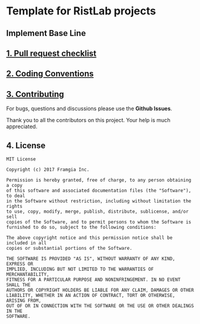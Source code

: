 # Template for RistLab projects

## Implement Base Line
## [1. Pull request checklist](PULL_REQUEST_TEMPLATE.md)

## [2. Coding Conventions](CODING_CONVENTIONS.md)

## [3. Contributing](https://github.com/)

For bugs, questions and discussions please use the **Github Issues**.

Thank you to all the contributors on this project. Your help is much appreciated.

## 4. License

```
MIT License

Copyright (c) 2017 Framgia Inc.

Permission is hereby granted, free of charge, to any person obtaining a copy
of this software and associated documentation files (the "Software"), to deal
in the Software without restriction, including without limitation the rights
to use, copy, modify, merge, publish, distribute, sublicense, and/or sell
copies of the Software, and to permit persons to whom the Software is
furnished to do so, subject to the following conditions:

The above copyright notice and this permission notice shall be included in all
copies or substantial portions of the Software.

THE SOFTWARE IS PROVIDED "AS IS", WITHOUT WARRANTY OF ANY KIND, EXPRESS OR
IMPLIED, INCLUDING BUT NOT LIMITED TO THE WARRANTIES OF MERCHANTABILITY,
FITNESS FOR A PARTICULAR PURPOSE AND NONINFRINGEMENT. IN NO EVENT SHALL THE
AUTHORS OR COPYRIGHT HOLDERS BE LIABLE FOR ANY CLAIM, DAMAGES OR OTHER
LIABILITY, WHETHER IN AN ACTION OF CONTRACT, TORT OR OTHERWISE, ARISING FROM,
OUT OF OR IN CONNECTION WITH THE SOFTWARE OR THE USE OR OTHER DEALINGS IN THE
SOFTWARE.
```